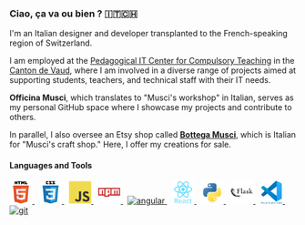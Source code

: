 ### Ciao, ça va ou bien ? 🇮🇹🇨🇭

I'm an Italian designer and developer transplanted to the French-speaking region of Switzerland.

I am employed at the [Pedagogical IT Center for Compulsory Teaching](https://cipeo.edu-vd.ch/) in the [Canton de Vaud](https://en.wikipedia.org/wiki/Vaud), where I am involved in a diverse range of projects aimed at supporting students, teachers, and technical staff with their IT needs.

**Officina Musci**, which translates to "Musci's workshop" in Italian, serves as my personal GitHub space where I showcase my projects and contribute to others.

In parallel, I also oversee an Etsy shop called **[Bottega Musci](https://bottegamusci.etsy.com)**, which is Italian for "Musci's craft shop." Here, I offer my creations for sale.

#### Languages and Tools

<p>
    <a href="https://www.w3.org/html/" target="_blank">
        <img
            src="https://raw.githubusercontent.com/devicons/devicon/master/icons/html5/html5-original-wordmark.svg"
            alt="html5"
            width="40"
            height="40"
        />
    </a>
    &nbsp;
    <a href="https://www.w3schools.com/css/" target="_blank">
        <img
            src="https://raw.githubusercontent.com/devicons/devicon/master/icons/css3/css3-original-wordmark.svg"
            alt="css3"
            width="40"
            height="40"
        />
    </a>
    &nbsp;
    <a href="https://www.w3schools.com/js/" target="_blank">
        <img
            src="https://raw.githubusercontent.com/devicons/devicon/master/icons/javascript/javascript-original.svg"
            alt="javascript"
            width="40"
            height="40"
        />
    </a>
    &nbsp;
    <a href="https://www.npmjs.com/" target="_blank">
        <img
            src="https://raw.githubusercontent.com/devicons/devicon/master/icons/npm/npm-original-wordmark.svg"
            alt="npm"
            width="40"
            height="40"
        />
    </a>
    &nbsp;
    <a href="https://angular.io/" target="_blank">
        <img
            src="https://angular.io/assets/images/logos/angular/angular.svg"
            alt="angular"
            width="40"
            height="40"
        />
    </a>
    &nbsp;
    <a href="https://reactjs.org/" target="_blank">
        <img
            src="https://raw.githubusercontent.com/devicons/devicon/master/icons/react/react-original-wordmark.svg"
            alt="react"
            width="40"
            height="40"
        />
    </a>
    &nbsp;
    <a href="https://www.python.org/" target="_blank">
        <img
            src="https://raw.githubusercontent.com/devicons/devicon/master/icons/python/python-original.svg"
            alt="python"
            width="40"
            height="40"
        />
    </a>
    &nbsp;
    <a href="https://flask.palletsprojects.com/" target="_blank">
        <img
            src="https://raw.githubusercontent.com/devicons/devicon/master/icons/flask/flask-original-wordmark.svg"
            alt="flask"
            width="40"
            height="40"
        />
    </a>
    &nbsp;
    <a href="https://code.visualstudio.com/" target="_blank">
        <img
            src="https://raw.githubusercontent.com/devicons/devicon/master/icons/vscode/vscode-original-wordmark.svg"
            alt="vscode"
            width="40"
            height="40"
        />
    </a>
    &nbsp;
    <a href="https://git-scm.com/" target="_blank">
        <img
            src="https://www.vectorlogo.zone/logos/git-scm/git-scm-icon.svg"
            alt="git"
            width="40"
            height="40"
        />
    </a>
</p>

